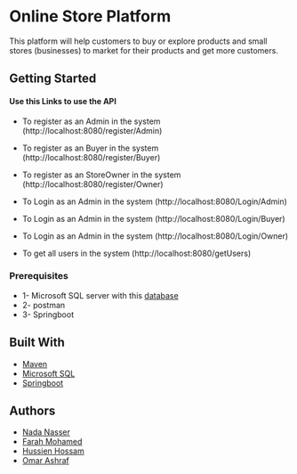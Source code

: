 # Online Store Platform

This platform will help customers to buy or explore products and small stores (businesses) to market for their products and get more customers. 

## Getting Started

#### **Use this Links to use the API**

* To register as an Admin in the system
(http://localhost:8080/register/Admin)

* To register as an Buyer in the system
(http://localhost:8080/register/Buyer)

* To register as an StoreOwner in the system
(http://localhost:8080/register/Owner)

* To Login as an Admin in the system
(http://localhost:8080/Login/Admin)

* To Login as an Admin in the system
(http://localhost:8080/Login/Buyer)

* To Login as an Admin in the system
(http://localhost:8080/Login/Owner)

* To get all users in the system
(http://localhost:8080/getUsers)

### Prerequisites

* 1- Microsoft SQL server with this [database](https://github.com/Nada-Nasser/Online-Store-platform/blob/Nada/CreateDatabase.ddl)
* 2- postman
* 3- Springboot 

## Built With
* [Maven](https://maven.apache.org/)
* [Microsoft SQL](https://docs.microsoft.com/en-us/sql/database-engine/install-windows/install-sql-server?view=sql-server-ver15)
* [Springboot](https://docs.spring.io/spring-boot/docs/current/reference/html/getting-started.html)

## Authors

* [Nada Nasser](https://github.com/Nada-Nasser)
* [Farah Mohamed](https://github.com/farah-afifi)
* [Hussien Hossam](https://github.com/Hussein-Hossam-Idris)
* [Omar Ashraf](https://github.com/OmarAshrafLabib99)


